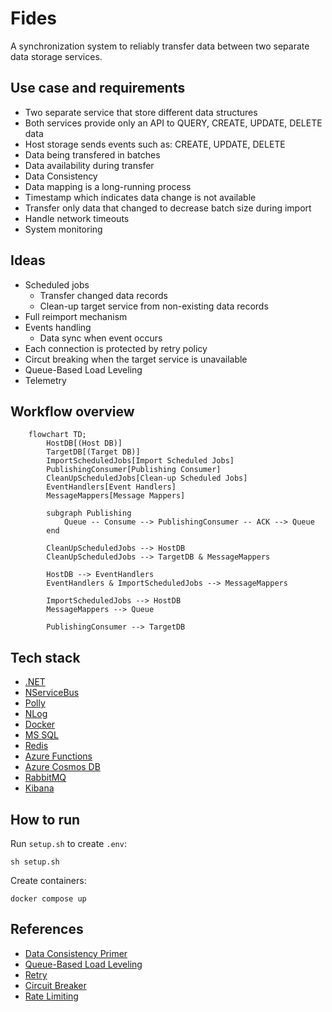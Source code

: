 # Fides
A synchronization system to reliably transfer data between two separate data storage services.

## Use case and requirements
- Two separate service that store different data structures
- Both services provide only an API to QUERY, CREATE, UPDATE, DELETE data
- Host storage sends events such as: CREATE, UPDATE, DELETE
- Data being transfered in batches
- Data availability during transfer
- Data Consistency
- Data mapping is a long-running process
- Timestamp which indicates data change is not available
- Transfer only data that changed to decrease batch size during import
- Handle network timeouts
- System monitoring

## Ideas
- Scheduled jobs
    - Transfer changed data records
    - Clean-up target service from non-existing data records
- Full reimport mechanism
- Events handling
    - Data sync when event occurs
- Each connection is protected by retry policy
- Circut breaking when the target service is unavailable
- Queue-Based Load Leveling
- Telemetry

## Workflow overview
```mermaid
    flowchart TD;
        HostDB[(Host DB)]
        TargetDB[(Target DB)]
        ImportScheduledJobs[Import Scheduled Jobs]
        PublishingConsumer[Publishing Consumer]
        CleanUpScheduledJobs[Clean-up Scheduled Jobs]
        EventHandlers[Event Handlers]
        MessageMappers[Message Mappers]

        subgraph Publishing
            Queue -- Consume --> PublishingConsumer -- ACK --> Queue
        end

        CleanUpScheduledJobs --> HostDB
        CleanUpScheduledJobs --> TargetDB & MessageMappers

        HostDB --> EventHandlers
        EventHandlers & ImportScheduledJobs --> MessageMappers

        ImportScheduledJobs --> HostDB
        MessageMappers --> Queue
        
        PublishingConsumer --> TargetDB
```

## Tech stack
- [.NET](https://dotnet.microsoft.com/en-us/download)
- [NServiceBus](https://particular.net/nservicebus)
- [Polly](https://github.com/App-vNext/Polly)
- [NLog](https://nlog-project.org)
- [Docker](https://www.docker.com)
- [MS SQL](https://hub.docker.com/_/microsoft-mssql-server)
- [Redis](https://redis.com)
- [Azure Functions](https://docs.microsoft.com/en-us/azure/azure-functions/)
- [Azure Cosmos DB](https://docs.microsoft.com/en-us/azure/cosmos-db/)
- [RabbitMQ](https://www.rabbitmq.com)
- [Kibana](https://www.elastic.co/kibana/)

## How to run
Run `setup.sh` to create `.env`:
```
sh setup.sh
```

Create containers:
```
docker compose up
```

## References
- [Data Consistency Primer](https://docs.microsoft.com/en-us/previous-versions/msp-n-p/dn589800(v=pandp.10))
- [Queue-Based Load Leveling](https://docs.microsoft.com/en-us/azure/architecture/patterns/queue-based-load-leveling)
- [Retry](https://docs.microsoft.com/en-us/azure/architecture/patterns/retry)
- [Circuit Breaker](https://docs.microsoft.com/en-us/azure/architecture/patterns/circuit-breaker)
- [Rate Limiting](https://docs.microsoft.com/en-us/azure/architecture/patterns/rate-limiting-pattern)
